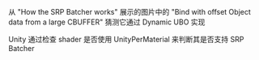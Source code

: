 从 "How the SRP Batcher works" 展示的图片中的 "Bind with offset Object data from a large CBUFFER" 猜测它通过 Dynamic UBO 实现

Unity 通过检查 shader 是否使用 UnityPerMaterial 来判断其是否支持 SRP Batcher